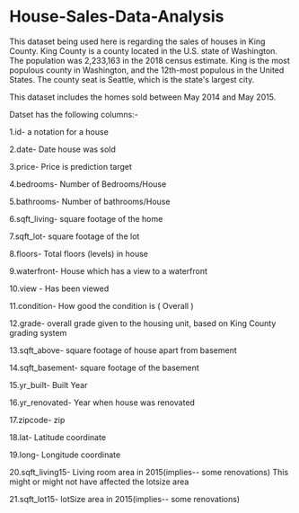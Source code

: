 # House-Sales-Data-Analysis

This dataset being used here is regarding the sales of houses in King County. King County is a county located in the U.S. state of Washington. The population was 2,233,163 in the 2018 census estimate. King is the most populous county in Washington, and the 12th-most populous in the United States. The county seat is Seattle, which is the state's largest city.

This dataset includes the homes sold between May 2014 and May 2015.

Datset has the following columns:-

1.id- a notation for a house

2.date- Date house was sold

3.price- Price is prediction target

4.bedrooms- Number of Bedrooms/House

5.bathrooms- Number of bathrooms/House

6.sqft_living- square footage of the home

7.sqft_lot- square footage of the lot

8.floors- Total floors (levels) in house

9.waterfront- House which has a view to a waterfront

10.view - Has been viewed

11.condition- How good the condition is ( Overall )

12.grade- overall grade given to the housing unit, based on King County grading system

13.sqft_above- square footage of house apart from basement

14.sqft_basement- square footage of the basement

15.yr_built- Built Year

16.yr_renovated- Year when house was renovated

17.zipcode- zip

18.lat- Latitude coordinate

19.long- Longitude coordinate

20.sqft_living15- Living room area in 2015(implies-- some renovations) This might or might not have affected the lotsize area

21.sqft_lot15- lotSize area in 2015(implies-- some renovations) 

